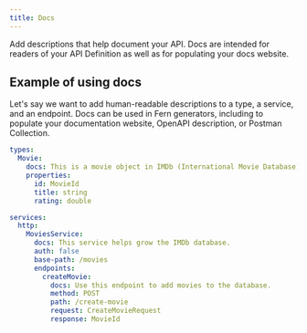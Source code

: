 ```yaml
---
title: Docs
---
```


Add descriptions that help document your API. Docs are intended for readers of your API Definition as well as for populating your docs website.

## Example of using docs

Let's say we want to add human-readable descriptions to a type, a service, and an endpoint. Docs can be used in Fern generators, including to populate your documentation website, OpenAPI description, or Postman Collection.

```yml
types:
  Movie:
    docs: This is a movie object in IMDb (International Movie Database).
    properties:
      id: MovieId
      title: string
      rating: double

services:
  http:
    MoviesService:
      docs: This service helps grow the IMDb database.
      auth: false
      base-path: /movies
      endpoints:
        createMovie:
          docs: Use this endpoint to add movies to the database.
          method: POST
          path: /create-movie
          request: CreateMovieRequest
          response: MovieId
```

